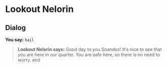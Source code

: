 # Lookout Nelorin
## Dialog

**You say:** `hail`



>**Lookout Nelorin says:** Good day to you Soandso! It's nice to see that you are here in our quarter. You are safe here, so there is no need to worry.
end
